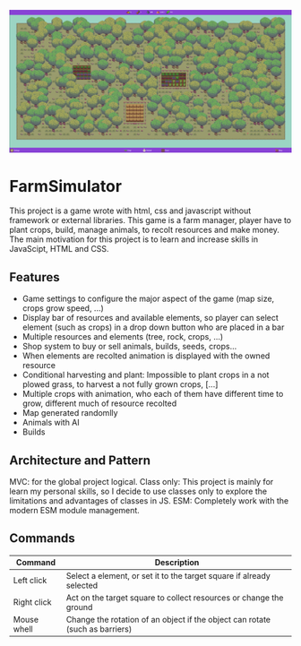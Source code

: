 ![Alt text](assets/presentation.png "Presentation")

# FarmSimulator

This project is a game wrote with html, css and javascript without framework or external libraries. This game is a farm manager, player have to plant crops, build, manage animals, to recolt resources and make money. The main motivation for this project is to learn and increase skills in JavaScipt, HTML and CSS.

## Features

- Game settings to configure the major aspect of the game (map size, crops grow speed, ...)
- Display bar of resources and available elements, so player can select element (such as crops) in a drop down button who are placed in a bar
- Multiple resources and elements (tree, rock, crops, ...)
- Shop system to buy or sell animals, builds, seeds, crops...
- When elements are recolted animation is displayed with the owned resource
- Conditional harvesting and plant: Impossible to plant crops in a not plowed grass, to harvest a not fully grown crops, [...]
- Multiple crops with animation, who each of them have different time to grow, different much of resource recolted
- Map generated randomlly
- Animals with AI
- Builds

## Architecture and Pattern

MVC: for the global project logical.
Class only: This project is mainly for learn my personal skills, so I decide to use classes only to explore the limitations and advantages of classes in JS.
ESM: Completely work with the modern ESM module management.

## Commands

| Command | Description 
| ------ | ------ |
| Left click | Select a element, or set it to the target square if already selected |
| Right click | Act on the target square to collect resources or change the ground | bulpotioneffect.admin |
| Mouse whell  | Change the rotation of an object if the object can rotate (such as barriers) |
